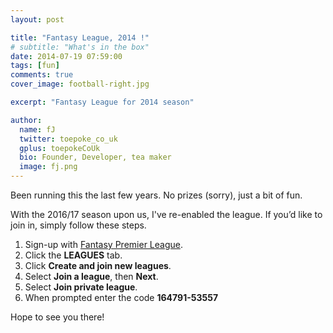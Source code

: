 ```yaml
---
layout: post

title: "Fantasy League, 2014 !"
# subtitle: "What's in the box"
date: 2014-07-19 07:59:00
tags: [fun]
comments: true
cover_image: football-right.jpg

excerpt: "Fantasy League for 2014 season"

author:
  name: fJ
  twitter: toepoke_co_uk
  gplus: toepokeCoUk 
  bio: Founder, Developer, tea maker
  image: fj.png
---
```


Been running this the last few years.  No prizes (sorry), just a bit of fun.

With the 2016/17 season upon us, I've re-enabled the league.  If you’d like to join in, simply follow these steps.

1. Sign-up with [Fantasy Premier League](http://fantasy.premierleague.com).
2. Click the **LEAGUES** tab.
3. Click **Create and join new leagues**.
4. Select **Join a league**, then **Next**.
5. Select **Join private league**. 
6. When prompted enter the code **164791-53557**

Hope to see you there!

